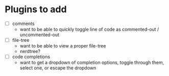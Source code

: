 # Plugins to add
- [ ] comments
    - want to be able to quickly toggle line of code as commented-out / uncommented-out
- [ ] file-tree
    - want to be able to view a proper file-tree
    - nerdtree?
- [ ] code completions
    - want to get a dropdown of completion options, toggle through them, select one, or escape the dropdown

